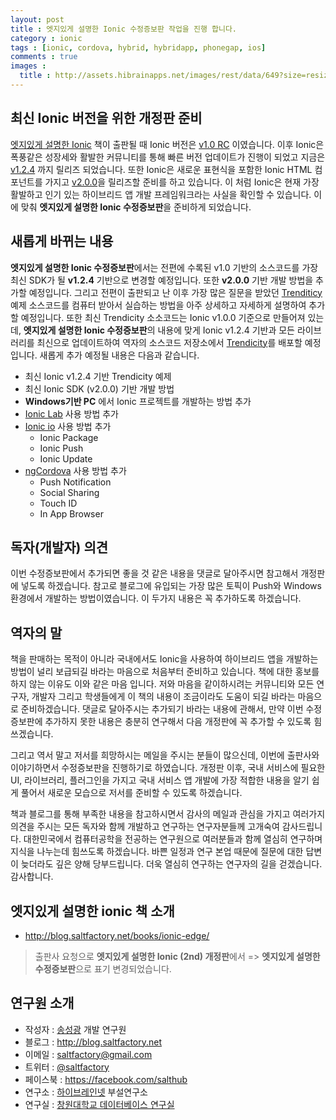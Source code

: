 ```yaml
---
layout: post
title : 엣지있게 설명한 Ionic 수정증보판 작업을 진행 합니다.
category : ionic
tags : [ionic, cordova, hybrid, hybridapp, phonegap, ios]
comments : true
images :
  title : http://assets.hibrainapps.net/images/rest/data/649?size=resize
---
```


## 최신 Ionic 버전을 위한 개정판 준비

[엣지있게 설명한 Ionic](http://blog.saltfactory.net/books/ionic-edge/) 책이 출판될 때 Ionic 버전은 [v1.0 RC](http://code.ionicframework.com/#1.0.0-rc.2) 이였습니다. 이후 Ionic은 폭풍같은 성장세와 활발한 커뮤니티를 통해 빠른 버전 업데이트가 진행이 되었고 지금은 [v1.2.4](http://code.ionicframework.com/#1.2.4) 까지 릴리즈 되었습니다. 또한 Ionic은 새로운 표현식을 포함한 Ionic HTML 컴포넌트를 가지고 [v2.0.0](https://github.com/driftyco/ionic/releases/tag/v2.0.0-alpha.53)을 릴리즈할 준비를 하고 있습니다. 이 처럼 Ionic은 현재 가장 활발하고 인기 있는 하이브리드 앱 개발 프레임워크라는 사실을 확인할 수 있습니다. 이에 맞춰 **엣지있게 설명한 Ionic 수정증보판**을 준비하게 되었습니다.

<!--more-->

## 새롭게 바뀌는 내용

**엣지있게 설명한 Ionic 수정증보판**에서는 전편에 수록된 v1.0 기반의 소스코드를 가장 최신 SDK가 될 **v1.2.4** 기반으로 변경할 예정입니다. 또한 **v2.0.0** 기반 개발 방법을 추가할 예정입니다. 그리고 전편이 출판되고 난 이후 가장 많은 질문을 받았던 [Trenditicy](https://github.com/trendicity/trendicity) 예제 소스코드를 컴퓨터 받아서 실습하는 방법을 아주 상세하고 자세하게 설명하여 추가할 예정입니다. 또한 최신 Trendicity 소소코드는 Ionic v1.0.0 기준으로 만들어져 있는데, **엣지있게 설명한 Ionic 수정증보판**의 내용에 맞게 Ionic v1.2.4 기반과 모든 라이브러리를 최신으로 업데이트하여 역자의 소스코드 저장소에서  [Trendicity](https://github.com/saltfactory/trendicity)를 배포할 예정입니다. 새롭게 추가 예정될 내용은 다음과 같습니다.

- 최신 Ionic v1.2.4 기반 Trendicity 예제
- 최신 Ionic SDK (v2.0.0) 기반 개발 방법 
- **Windows기반 PC** 에서 Ionic 프로젝트를 개발하는 방법 추가
- [Ionic Lab](http://lab.ionic.io/) 사용 방법 추가
- [Ionic io](http://ionic.io/) 사용 방법 추가
	- Ionic Package
	- Ionic Push
	- Ionic Update
- [ngCordova](http://ngcordova.com/) 사용 방법 추가
	- Push Notification	
	- Social Sharing
	- Touch ID
	- In App Browser 

## 독자(개발자) 의견

이번 수정증보판에서 추가되면 좋을 것 같은 내용을 댓글로 달아주시면 참고해서 개정판에 넣도록 하겠습니다. 참고로 블로그에 유입되는 가장 많은 토픽이 Push와 Windows 환경에서 개발하는 방법이였습니다. 이 두가지 내용은 꼭 추가하도록 하겠습니다. 

## 역자의 말

책을 판매하는 목적이 아니라 국내에서도 Ionic을 사용하여 하이브리드 앱을 개발하는 방법이 널리 보급되길 바라는 마음으로 처음부터 준비하고 있습니다. 책에 대한 홍보를 하지 않는 이유도 이와 같은 마음 입니다. 저와 마음을 같이하시려는 커뮤니티와 모든 연구자, 개발자 그리고 학생들에게 이 책의 내용이 조금이라도 도움이 되길 바라는 마음으로 준비하겠습니다. 댓글로 달아주시는 추가되기 바라는 내용에 관해서, 만약 이번 수정증보판에 추가하지 못한 내용은 충분히 연구해서 다음 개정판에 꼭 추가할 수 있도록 힘쓰겠습니다. 

그리고 역서 말고 저서를 희망하시는 메일을 주시는 분들이 많으신데, 이번에 출판사와 이야기하면서 수정증보판을 진행하기로 하였습니다. 개정판 이후, 국내 서비스에 필요한 UI, 라이브러리, 플러그인을 가지고 국내 서비스 앱 개발에 가장 적합한 내용을 알기 쉽게 풀어서 새로운 모습으로 저서를 준비할 수 있도록 하겠습니다. 

책과 블로그를 통해 부족한 내용을 참고하시면서 감사의 메일과 관심을 가지고 여러가지 의견을 주시는 모든 독자와 함께 개발하고 연구하는 연구자분들께 고개숙여 감사드립니다. 대한민국에서 컴퓨터공학을 전공하는 연구원으로 여러분들과 함께 열심히 연구하며 지식을 나누는데 힘쓰도록 하겠습니다. 바쁜 일정과 연구 본업 때문에 질문에 대한 답변이 늦더라도 깊은 양해 당부드립니다. 더욱 열심히 연구하는 연구자의 길을 걷겠습니다. 감사합니다.


## 엣지있게 설명한 ionic 책 소개

- http://blog.saltfactory.net/books/ionic-edge/

> 출판사 요청으로 **엣지있게 설명한 Ionic (2nd) 개정판**에서 => **엣지있게 설명한 수정증보판**으로 표기 변경되었습니다.


## 연구원 소개

* 작성자 : [송성광](http://about.me/saltfactory) 개발 연구원
* 블로그 : http://blog.saltfactory.net
* 이메일 : [saltfactory@gmail.com](mailto:saltfactory@gmail.com)
* 트위터 : [@saltfactory](https://twitter.com/saltfactory)
* 페이스북 : https://facebook.com/salthub
* 연구소 : [하이브레인넷](http://www.hibrain.net) 부설연구소
* 연구실 : [창원대학교 데이터베이스 연구실](http://dblab.changwon.ac.kr)